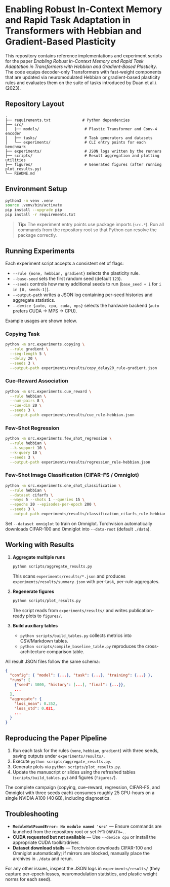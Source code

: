 # Enabling Robust In-Context Memory and Rapid Task Adaptation in Transformers with Hebbian and Gradient-Based Plasticity

This repository contains reference implementations and experiment scripts for the paper *Enabling Robust In-Context Memory and Rapid Task Adaptation in Transformers with Hebbian and Gradient-Based Plasticity*.  The code equips decoder-only Transformers with fast-weight components that are updated via neuromodulated Hebbian or gradient-based plasticity rules and evaluates them on the suite of tasks introduced by Duan et al.\ (2023).

## Repository Layout

```
.
├── requirements.txt              # Python dependencies
├── src/
│   ├── models/                    # Plastic Transformer and Conv-4 encoder
│   ├── tasks/                     # Task generators and datasets
│   └── experiments/               # CLI entry points for each benchmark
├── experiments/                   # JSON logs written by the runners
├── scripts/                       # Result aggregation and plotting utilities
├── figures/                       # Generated figures (after running plot_results.py)
└── README.md
```

## Environment Setup

```bash
python3 -m venv .venv
source .venv/bin/activate
pip install --upgrade pip
pip install -r requirements.txt
```

> **Tip:** The experiment entry points use package imports (`src.*`).  Run all commands from the repository root so that Python can resolve the package correctly.

## Running Experiments

Each experiment script accepts a consistent set of flags:

- `--rule {none, hebbian, gradient}` selects the plasticity rule.
- `--base-seed` sets the first random seed (default `123`).
- `--seeds` controls how many additional seeds to run (`base_seed + i` for `i in [0, seeds-1]`).
- `--output-path` writes a JSON log containing per-seed histories and aggregate statistics.
- `--device {auto, cpu, cuda, mps}` selects the hardware backend (`auto` prefers CUDA → MPS → CPU).

Example usages are shown below.

### Copying Task

```bash
python -m src.experiments.copying \
  --rule gradient \
  --seq-length 5 \
  --delay 20 \
  --seeds 3 \
  --output-path experiments/results/copy_delay20_rule-gradient.json
```

### Cue–Reward Association

```bash
python -m src.experiments.cue_reward \
  --rule hebbian \
  --num-pairs 8 \
  --cue-dim 20 \
  --seeds 3 \
  --output-path experiments/results/cue_rule-hebbian.json
```

### Few-Shot Regression

```bash
python -m src.experiments.few_shot_regression \
  --rule hebbian \
  --k-support 10 \
  --k-query 10 \
  --seeds 3 \
  --output-path experiments/results/regression_rule-hebbian.json
```

### Few-Shot Image Classification (CIFAR-FS / Omniglot)

```bash
python -m src.experiments.one_shot_classification \
  --rule hebbian \
  --dataset cifarfs \
  --ways 5 --shots 1 --queries 15 \
  --epochs 20 --episodes-per-epoch 200 \
  --seeds 3 \
  --output-path experiments/results/classification_cifarfs_rule-hebbian.json
```

Set `--dataset omniglot` to train on Omniglot.  Torchvision automatically downloads CIFAR-100 and Omniglot into `--data-root` (default `./data`).

## Working with Results

1. **Aggregate multiple runs**

   ```bash
   python scripts/aggregate_results.py
   ```

   This scans `experiments/results/*.json` and produces `experiments/results/summary.json` with per-task, per-rule aggregates.

2. **Regenerate figures**

   ```bash
   python scripts/plot_results.py
   ```

   The script reads from `experiments/results/` and writes publication-ready plots to `figures/`.

3. **Build auxiliary tables**

   - `python scripts/build_tables.py` collects metrics into CSV/Markdown tables.
   - `python scripts/compile_baseline_table.py` reproduces the cross-architecture comparison table.

All result JSON files follow the same schema:

```json
{
  "config": { "model": {...}, "task": {...}, "training": {...} },
  "runs": [
    {"seed": 3000, "history": [...], "final": {...}},
    ...
  ],
  "aggregate": {
    "loss_mean": 0.352,
    "loss_std": 0.021,
    ...
  }
}
```

## Reproducing the Paper Pipeline

1. Run each task for the rules (`none`, `hebbian`, `gradient`) with three seeds, saving outputs under `experiments/results/`.
2. Execute `python scripts/aggregate_results.py`.
3. Generate plots via `python scripts/plot_results.py`.
4. Update the manuscript or slides using the refreshed tables (`scripts/build_tables.py`) and figures (`figures/`).

The complete campaign (copying, cue–reward, regression, CIFAR-FS, and Omniglot with three seeds each) consumes roughly 25 GPU-hours on a single NVIDIA A100 (40 GB), including diagnostics.

## Troubleshooting

- **`ModuleNotFoundError: No module named 'src'`** — Ensure commands are launched from the repository root or set `PYTHONPATH=.`.
- **CUDA requested but not available** — Use `--device cpu` or install the appropriate CUDA toolkit/driver.
- **Dataset download stalls** — Torchvision downloads CIFAR-100 and Omniglot automatically; if mirrors are blocked, manually place the archives in `./data` and rerun.

For any other issues, inspect the JSON logs in `experiments/results/` (they capture per-epoch losses, neuromodulation statistics, and plastic weight norms for each seed).

